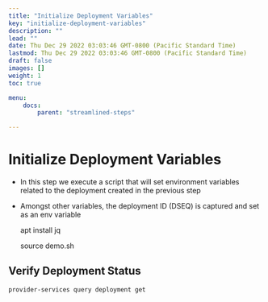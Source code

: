 ```yaml
---
title: "Initialize Deployment Variables"
key: "initialize-deployment-variables"
description: ""
lead: ""
date: Thu Dec 29 2022 03:03:46 GMT-0800 (Pacific Standard Time)
lastmod: Thu Dec 29 2022 03:03:46 GMT-0800 (Pacific Standard Time)
draft: false
images: []
weight: 1
toc: true

menu:
    docs:
        parent: "streamlined-steps"

---
```

Initialize Deployment Variables
===============================

*   In this step we execute a script that will set environment variables related to the deployment created in the previous step
*   Amongst other variables, the deployment ID (DSEQ) is captured and set as an env variable

    apt install jq
    
    source demo.sh
    

Verify Deployment Status
------------------------

    provider-services query deployment get
